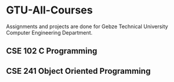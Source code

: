 # GTU-All-Courses
Assignments and projects are done for Gebze Technical University Computer Engineering Department.

## CSE 102 C Programming

## CSE 241 Object Oriented Programming